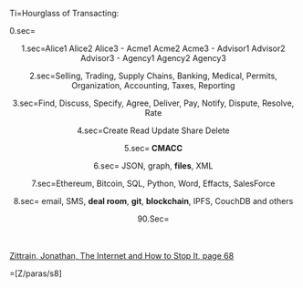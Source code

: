 Ti=Hourglass of Transacting:

0.sec=<center>

1.sec=Alice1 Alice2 Alice3 - Acme1  Acme2 Acme3 - Advisor1 Advisor2 Advisor3  - Agency1 Agency2 Agency3 
 
2.sec=Selling, Trading, Supply Chains, Banking, Medical, Permits, Organization, Accounting, Taxes, Reporting

3.sec=Find, Discuss, Specify, Agree, Deliver, Pay, Notify, Dispute, Resolve, Rate

4.sec=Create Read Update Share Delete

5.sec=<span style="text-transform:uppercase"><b>                                                                 Cmacc                            </b></span>

6.sec=                                                 JSON, graph, <b>files</b>, XML

7.sec=Ethereum, Bitcoin, SQL, Python, Word, Effacts, SalesForce 
 
8.sec=                     email, SMS, <b>deal room</b>, <b>git</b>, <b>blockchain</b>, IPFS, CouchDB and others  


90.Sec=</center><br><br><a href="https://books.google.fr/books?id=NiATs-C6nlQC&lpg=PP1&dq=isbn%3A0300145349&pg=PA68#v=onepage&q&f=false">Zittrain, Jonathan, The Internet and How to Stop It, page 68</a>
 
=[Z/paras/s8]